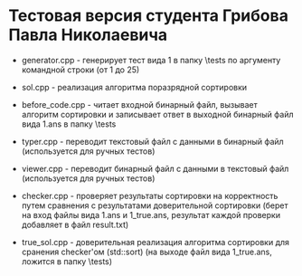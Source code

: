 ﻿# Тестовая версия студента Грибова Павла Николаевича

* generator.cpp - генерирует тест вида 1 в папку \tests по аргументу командной строки (от 1 до 25)

* sol.cpp - реализация алгоритма поразрядной сортировки

* before_code.cpp - читает входной бинарный файл, вызывает алгоритм сортировки и записывает ответ в выходной бинарный файл вида 1.ans в папку \tests

* typer.cpp - переводит текстовый файл с данными в бинарный файл (используется для ручных тестов)

* viewer.cpp - переводит бинарный файл с данными в текстовый файл (используется для ручных тестов)

* checker.cpp - проверяет результаты сортировки на корректность путем сравнения с результатами доверительной сортировки 
 (берет на вход файлы вида 1.ans и 1_true.ans, результат каждой проверки добавляет в файл result.txt)

* true_sol.cpp - доверительная реализация алгоритма сортировки для сранения checker'ом (std::sort) 
 (на выходе файл вида 1_true.ans, ложится в папку \tests)